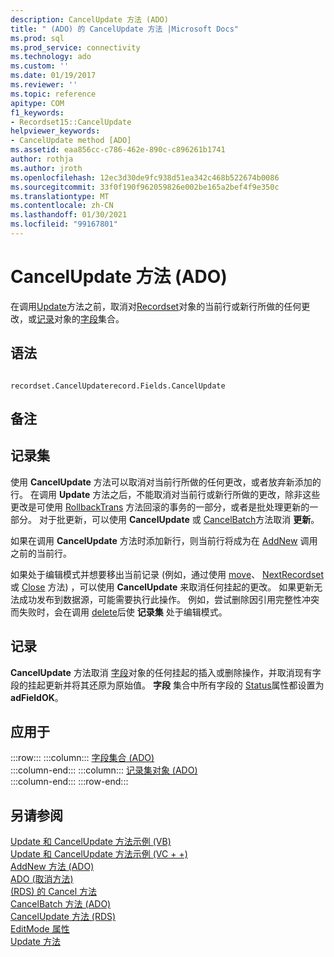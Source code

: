 ```yaml
---
description: CancelUpdate 方法 (ADO)
title: " (ADO) 的 CancelUpdate 方法 |Microsoft Docs"
ms.prod: sql
ms.prod_service: connectivity
ms.technology: ado
ms.custom: ''
ms.date: 01/19/2017
ms.reviewer: ''
ms.topic: reference
apitype: COM
f1_keywords:
- Recordset15::CancelUpdate
helpviewer_keywords:
- CancelUpdate method [ADO]
ms.assetid: eaa856cc-c786-462e-890c-c896261b1741
author: rothja
ms.author: jroth
ms.openlocfilehash: 12ec3d30de9fc938d51ea342c468b522674b0086
ms.sourcegitcommit: 33f0f190f962059826e002be165a2bef4f9e350c
ms.translationtype: MT
ms.contentlocale: zh-CN
ms.lasthandoff: 01/30/2021
ms.locfileid: "99167801"
---
```

# <a name="cancelupdate-method-ado"></a>CancelUpdate 方法 (ADO)
在调用[Update](./update-method.md)方法之前，取消对[Recordset](./recordset-object-ado.md)对象的当前行或新行所做的任何更改，或[记录](./record-object-ado.md)对象的[字段](./fields-collection-ado.md)集合。  
  
## <a name="syntax"></a>语法  
  
```  
  
recordset.CancelUpdaterecord.Fields.CancelUpdate  
```  
  
## <a name="remarks"></a>备注  
  
## <a name="recordset"></a>记录集  
 使用 **CancelUpdate** 方法可以取消对当前行所做的任何更改，或者放弃新添加的行。 在调用 **Update** 方法之后，不能取消对当前行或新行所做的更改，除非这些更改是可使用 [RollbackTrans](./begintrans-committrans-and-rollbacktrans-methods-ado.md) 方法回滚的事务的一部分，或者是批处理更新的一部分。 对于批更新，可以使用 **CancelUpdate** 或 [CancelBatch](./cancelbatch-method-ado.md)方法取消 **更新**。  
  
 如果在调用 **CancelUpdate** 方法时添加新行，则当前行将成为在 [AddNew](./addnew-method-ado.md) 调用之前的当前行。  
  
 如果处于编辑模式并想要移出当前记录 (例如，通过使用 [move](./move-method-ado.md)、 [NextRecordset](./nextrecordset-method-ado.md)或 [Close](./close-method-ado.md) 方法) ，可以使用 **CancelUpdate** 来取消任何挂起的更改。 如果更新无法成功发布到数据源，可能需要执行此操作。 例如，尝试删除因引用完整性冲突而失败时，会在调用 [delete](./delete-method-ado-recordset.md)后使 **记录集** 处于编辑模式。  
  
## <a name="record"></a>记录  
 **CancelUpdate** 方法取消 [字段](./field-object.md)对象的任何挂起的插入或删除操作，并取消现有字段的挂起更新并将其还原为原始值。 **字段** 集合中所有字段的 [Status](./status-property-ado-recordset.md)属性都设置为 **adFieldOK**。  
  
## <a name="applies-to"></a>应用于  

:::row:::
    :::column:::
        [字段集合 (ADO)](./fields-collection-ado.md)  
    :::column-end:::
    :::column:::
        [记录集对象 (ADO)](./recordset-object-ado.md)  
    :::column-end:::
:::row-end:::

## <a name="see-also"></a>另请参阅  
 [Update 和 CancelUpdate 方法示例 (VB) ](./update-and-cancelupdate-methods-example-vb.md)   
 [Update 和 CancelUpdate 方法示例 (VC + +) ](./update-and-cancelupdate-methods-example-vc.md)   
 [AddNew 方法 (ADO) ](./addnew-method-ado.md)   
 [ADO (取消方法) ](./cancel-method-ado.md)   
 [ (RDS) 的 Cancel 方法 ](../rds-api/cancel-method-rds.md)   
 [CancelBatch 方法 (ADO) ](./cancelbatch-method-ado.md)   
 [CancelUpdate 方法 (RDS) ](../rds-api/cancelupdate-method-rds.md)   
 [EditMode 属性](./editmode-property.md)   
 [Update 方法](./update-method.md)